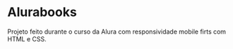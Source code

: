 # Alurabooks
Projeto feito durante o curso da Alura com responsividade mobile firts com HTML e CSS.
